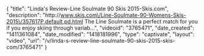 {
    "title": "Linda's Review-Line Soulmate 90 Skis 2015-Skis.com",
    "description": "http:\/\/www.skis.com\/Line-Soulmate-90-Womens-Skis-2015\/357617P,default,pd.html The Line Soulmate is a perfect match for you if you enjoy skiing through variab...",
    "videoid": "3765471",
    "date_created": "1411361084",
    "date_modified": "1418181996",
    "type": "captivate",
    "layout": "video",
    "url": "\/v\/linda-s-review-line-soulmate-90-skis-2015-skis-com\/3765471"
}
